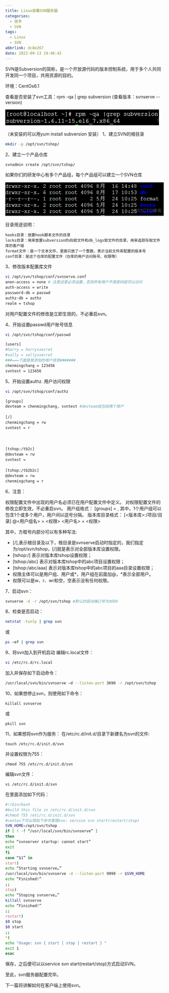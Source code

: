 ```yaml
---
title: Linux部署SVN服务器
categories:
  - 技术
  - SVN
tags:
  - Linux
  - SVN
abbrlink: dc8e267
date: 2022-09-13 19:46:42
---
```


SVN是Subversion的简称，是一个开放源代码的版本控制系统，用于多个人共同开发同一个项目，共用资源的目的。

<!-- more-->

环境：CentOs6.1

查看是否安装了svn工具：rpm -qa | grep subversion (查看版本：svnserve --version)

![image-20220913195226438](Linux部署SVN服务器/image-20220913195226438.png)

（未安装的可以用yum install subversion 安装）
1、建立SVN的根目录

```bash
mkdir -p /opt/svn/tshop/
```

2、建立一个产品仓库

```bash
svnadmin create /opt/svn/tshop/
```

如果你们的研发中心有多个产品组，每个产品组可以建立一个SVN仓库

![image-20220913195344428](Linux部署SVN服务器/image-20220913195344428.png)

目录用途说明：

```
hooks目录：放置hook脚本文件的目录
locks目录：用来放置subversion的db锁文件和db_logs锁文件的目录，用来追踪存取文件库的客户端
format文件：是一个文本文件，里面只放了一个整数，表示当前文件库配置的版本号
conf目录：是这个仓库的配置文件（仓库的用户访问账号、权限等）
```

3、修改版本配置库文件

```bash
vi /opt/svn/tshop/conf/svnserve.conf
anon-access = none # 注意这里必须设置，否则所有用户不用密码就可以访问
auth-access = write
password-db = passwd
authz-db = authz
realm = tshop
```

对用户配置文件的修改是立即生效的，不必重启svn。

4、开始设置passwd用户账号信息

```bash
vi /opt/svn/tshop/conf/passwd
```

```bash
[users]
#harry = harryssecret
#sally = sallyssecret
###===下面是我添加的用户信息#######
chenmingchang = 123456
svntest = 123456
```

5、开始设置authz. 用户访问权限

```bash
vi /opt/svn/tshop/conf/authz
```

```bash
[groups]
devteam = chenmingchang, svntest #devteam组包括两个用户

[/]
chenmingchang = rw
svntest = r



[tshop:/tb2c]
@devteam = rw
svntest =

[tshop:/tb2b2c]
@devteam = rw
chenmingchang = r
```

6、注意：

权限配置文件中出现的用户名必须已在用户配置文件中定义。
对权限配置文件的修改立即生效，不必重启svn。
用户组格式：
[groups]
= ,
其中，1个用户组可以包含1个或多个用户，用户间以逗号分隔。
版本库目录格式：
[<版本库>:/项目/目录]
@<用户组名> = <权限>
<用户名> = <权限>

其中，方框号内部分可以有多种写法:

- [/],表示根目录及以下，根目录是svnserve启动时指定的，我们指定为/opt/svn/tshop，[/]就是表示对全部版本库设置权限。
- [tshop:/] 表示对版本库tshop设置权限；
- [tshop:/abc] 表示对版本库tshop中的abc项目设置权限；
- [tshop:/abc/aaa] 表示对版本库tshop中的abc项目的aaa目录设置权限；
- 权限主体可以是用户组、用户或*，用户组在前面加@，*表示全部用户。
- 权限可以是w、r、wr和空，空表示没有任何权限。

7、启动svn：

```bash
svnserve -d -r /opt/svn/tshop #默认的启动端口号为3690
```

8、检查是否启动：

```bash
netstat -tunlp | grep svn 
```

或

```bash
ps –ef | grep svn
```



9、将svn加入到开机启动
编辑rc.local文件：

```bash
vi /etc/rc.d/rc.local
```

加入并保存如下启动命令：

```bash
/usr/local/svn/bin/svnserve –d --listen-port 3690 -r /opt/svn/tshop
```

10、如果想停止svn，则使用如下命令：

```
killall svnserve 
```

或

```
pkill svn
```

11、如果想将svn作为服务：
在/etc/rc.d/init.d/目录下新建名为svn的文件:

```
touch /etc/rc.d/init.d/svn
```

并设置权限为755：

```
chmod 755 /etc/rc.d/init.d/svn
```

编辑svn文件：

```
vi /etc/rc.d/init.d/svn
```

在里面添加如下代码：

```bash
#!/bin/bash
#build this file in /etc/rc.d/init.d/svn
#chmod 755 /etc/rc.d/init.d/svn
#centos下可以用如下命令管理svn: service svn start(restart/stop)
SVN_HOME=/opt/svn/tshop
if [ ! -f “/usr/local/svn/bin/svnserve” ]
then
echo “svnserver startup: cannot start”
exit
fi
case “$1” in
start)
echo “Starting svnserve…”
/usr/local/svn/bin/svnserve -d --listen-port 9999 -r $SVN_HOME
echo “Finished!”
;;
stop)
echo “Stoping svnserve…”
killall svnserve
echo “Finished!”
;;
restart)
$0 stop
$0 start
;;
*)
echo "Usage: svn { start | stop | restart } "
exit 1
esac
```

保存，之后便可以以service svn start(restart/stop)方式启动SVN。

至此，svn服务器配置完毕。

下一篇将讲解如何在客户端上使用svn。
